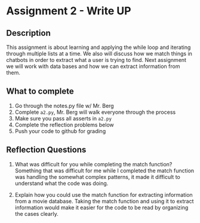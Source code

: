 # Assignment 2 - Write UP

## Description
This assignment is about learning and applying the while loop and iterating through multiple lists at a time.  We also will discuss how we match things in chatbots in order to extract what a user is trying to find.  Next assignment we will work with data bases and how we can extract information from them.

## What to complete
1. Go through the notes.py file w/ Mr. Berg
2. Complete `a2.py`, Mr. Berg will walk everyone through the process
3. Make sure you pass all asserts in `a2.py`
4. Complete the reflection problems below
5. Push your code to github for grading

## Reflection Questions  
1. What was difficult for you while completing the match function?
Something that was difficult for me while I completed the match function was handling the somewhat complex patterns, it made it difficult to understand what the code was doing. 



2. Explain how you could use the match function for extracting information from a movie database.
Taking the match function and using it to extract information would make it easier for the code to be read by organizing the cases clearly.


